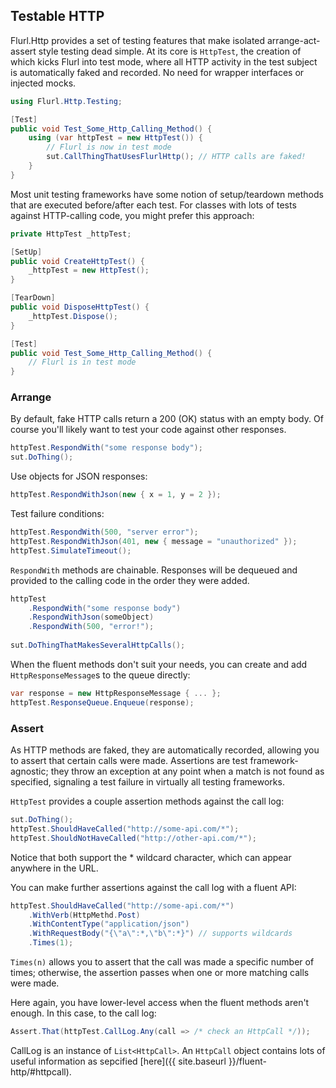 ## Testable HTTP

Flurl.Http provides a set of testing features that make isolated arrange-act-assert style testing dead simple. At its core is `HttpTest`, the creation of which kicks Flurl into test mode, where all HTTP activity in the test subject is automatically faked and recorded. No need for wrapper interfaces or injected mocks.

````c#
using Flurl.Http.Testing;

[Test]
public void Test_Some_Http_Calling_Method() {
    using (var httpTest = new HttpTest()) {
        // Flurl is now in test mode
        sut.CallThingThatUsesFlurlHttp(); // HTTP calls are faked!
    }
}
````

Most unit testing frameworks have some notion of setup/teardown methods that are executed before/after each test. For classes with lots of tests against HTTP-calling code, you might prefer this approach:

````c#
private HttpTest _httpTest;

[SetUp]
public void CreateHttpTest() {
    _httpTest = new HttpTest();
}

[TearDown]
public void DisposeHttpTest() {
    _httpTest.Dispose();
}

[Test]
public void Test_Some_Http_Calling_Method() {
    // Flurl is in test mode
}
````

### Arrange

By default, fake HTTP calls return a 200 (OK) status with an empty body. Of course you'll likely want to test your code against other responses.

````c#
httpTest.RespondWith("some response body");
sut.DoThing();
````

Use objects for JSON responses:

````c#
httpTest.RespondWithJson(new { x = 1, y = 2 });
````

Test failure conditions:

````c#
httpTest.RespondWith(500, "server error");
httpTest.RespondWithJson(401, new { message = "unauthorized" });
httpTest.SimulateTimeout();
````

`RespondWith` methods are chainable. Responses will be dequeued and provided to the calling code in the order they were added.

````c#
httpTest
    .RespondWith("some response body")
    .RespondWithJson(someObject)
    .RespondWith(500, "error!");
    
sut.DoThingThatMakesSeveralHttpCalls();
````

When the fluent methods don't suit your needs, you can create and add `HttpResponseMessage`s to the queue directly:

````c#
var response = new HttpResponseMessage { ... };
httpTest.ResponseQueue.Enqueue(response);
````

### Assert

As HTTP methods are faked, they are automatically recorded, allowing you to assert that certain calls were made. Assertions are test framework-agnostic; they throw an exception at any point when a match is not found as specified, signaling a test failure in virtually all testing frameworks.

`HttpTest` provides a couple assertion methods against the call log:

````c#
sut.DoThing();
httpTest.ShouldHaveCalled("http://some-api.com/*");
httpTest.ShouldNotHaveCalled("http://other-api.com/*");
````

Notice that both support the * wildcard character, which can appear anywhere in the URL.

You can make further assertions against the call log with a fluent API:

````c#
httpTest.ShouldHaveCalled("http://some-api.com/*")
    .WithVerb(HttpMethd.Post)
    .WithContentType("application/json")
    .WithRequestBody("{\"a\":*,\"b\":*}") // supports wildcards
    .Times(1);
````

`Times(n)` allows you to assert that the call was made a specific number of times; otherwise, the assertion passes when one or more matching calls were made.

Here again, you have lower-level access when the fluent methods aren't enough. In this case, to the call log:

````c#
Assert.That(httpTest.CallLog.Any(call => /* check an HttpCall */));
````

CallLog is an instance of `List<HttpCall>`. An `HttpCall` object contains lots of useful information as sepcified [here]({{ site.baseurl }}/fluent-http/#httpcall).
